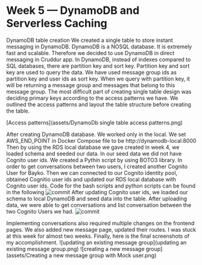# Week 5 — DynamoDB and Serverless Caching
DynamoDB table creation
We created a single table to store instant messaging in DynamoDB.
DynamoDB is a NOSQL database. It is extremely fast and scalable.
Therefore we decided to use DynamoDB in direct messaging in Cruddur app.
In DynamoDB, instead of indexes compared to SQL databases, there are partition key and sort key.
Partition key and sort key are used to query the data.
We have used message group ids as partition key and user ids as sort key.
When we query with partition key, it will be returning a message group and messages that belong to this message group.
The most difficult part of creating single table design was deciding primary keys according to the access patterns we have.
We outlined the access patterns and layout the table structure before creating the table.

[Access patterns](assets/DynamoDb single table access patterns.png)

After creating DynamoDB database. We worked only in the local. We set AWS_END_POINT in Docker Compose file to be http://dynamodb-local:8000
Then by using the RDS local database we gave created in week 4, we loaded schema and seeded our data. 
In our seed data we did not have Cognito user ids. We created a Pythin script by using BOTO3 library. In order to get conversations between two users, I created another Cognito User for Bayko. Then we can connected to our Cognito identity pool, obtained Cognitio user ids and updated our RDS local database with Cognito user ids. Code for the bash scripts and python scripts can be found in the following ![commit](https://github.com/ebusen/aws-bootcamp-cruddur-2023/commit/3daa5b9f4b05b71c815941b291605dacf19336f3)
After updating Cognito user ids, we loaded our schema to local DynamoDB and seed data into the table.
After uploading data, we were able to get conversations and list conversation between the two Cognito Users we had. ![commit](https://github.com/ebusen/aws-bootcamp-cruddur-2023/commit/b9fc8eabe3697db16780b937ba3cf1b615af947a)

Implementing conversations also required multiple changes on the frontend pages. We also added new message page, updated their routes.
I was stuck at this week for almost two weeks. Finally, here is the final screenshots of my accomplishment.
![updating an existing message group](updating an existing message group.png)
![creating a new message group](assets/Creating a new message group with Mock user.png)

